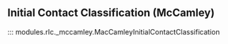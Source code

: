 ## Initial Contact Classification (McCamley)

::: modules.rlc._mccamley.MacCamleyInitialContactClassification